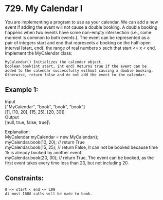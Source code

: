 
# 729. My Calendar I

You are implementing a program to use as your calendar. We can add a new event if adding the event will not cause a double booking.
A double booking happens when two events have some non-empty intersection (i.e., some moment is common to both events.).
The event can be represented as a pair of integers start and end that represents a booking on the half-open interval [start, end), the range of real numbers x such that start <= x < end.
Implement the MyCalendar class:

    MyCalendar() Initializes the calendar object.
    boolean book(int start, int end) Returns true if the event can be added to the calendar successfully without causing a double booking. Otherwise, return false and do not add the event to the calendar.

## Example 1:

Input\
["MyCalendar", "book", "book", "book"]\
[[], [10, 20], [15, 25], [20, 30]]\
Output\
[null, true, false, true]\

Explanation:\
MyCalendar myCalendar = new MyCalendar();\
myCalendar.book(10, 20); // return True\
myCalendar.book(15, 25); // return False, It can not be booked because time 15 is already booked by another event.\
myCalendar.book(20, 30); // return True, The event can be booked, as the first event takes every time less than 20, but not including 20.

## Constraints:

    0 <= start < end <= 109
    At most 1000 calls will be made to book.

